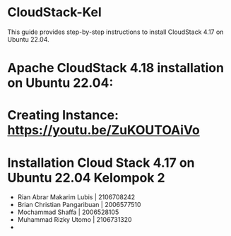 # CloudStack-Kel
This guide provides step-by-step instructions to install CloudStack 4.17 on Ubuntu 22.04.
# Apache CloudStack 4.18 installation on Ubuntu 22.04: 
# Creating Instance: https://youtu.be/ZuKOUTOAiVo
# Installation Cloud Stack 4.17 on Ubuntu 22.04 Kelompok 2
- Rian Abrar Makarim Lubis | 2106708242
- Brian Christian Pangaribuan | 2006577510
- Mochammad Shaffa | 2006528105
- Muhammad Rizky Utomo | 2106731320
-  

